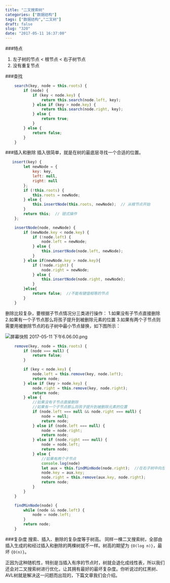 ```yaml
---
title: "二叉搜索树"
categories: ["数据结构"]
tags: ["数据结构","二叉树"]
draft: false
slug: "320"
date: "2017-05-11 16:37:00"
---
```


###特点

1. 左子树的节点 < 根节点 < 右子树节点
2. 没有重复节点

###查找
```js
    search(key, node = this.roots) {
        if (node) {
            if (key < node.key) {
                return this.search(node.left, key);
            } else if (key > node.key) {
                return this.search(node.right, key);
            } else {
                return true;
            }
        } else {
            return false;
        }
    }
```
###插入和删除
插入很简单，就是在树的最底层寻找一个合适的位置。
```js
   insert(key) {
        let newNode = {
            key: key,
            left: null,
            right: null
        };
        if (!this.roots) {
            this.roots = newNode;
        } else {
            this.insertNode(this.roots, newNode);  // 从根节点开始
        }
        return this;  // 链式操作
    };

    insertNode(node, newNode) {
        if (newNode.key < node.key) {
            if (!node.left) {
                node.left = newNode;
            } else {
                this.insertNode(node.left, newNode);
            }
        } else if(newNode.key > node.key){
            if (!node.right) {
                node.right = newNode;
            } else {
                this.insertNode(node.right, newNode);
            }
        }else{
            return false;  //不能有键值相等的节点
        }
    }
```

删除比较复杂，要根据子节点情况分三类进行操作：
1.如果没有子节点直接删除
2.如果有一个子节点那么将孩子提升到被删除元素的位置
3.如果有两个子节点则需要用被删除节点的右子树中最小节点替换，如下图所示：

![屏幕快照 2017-05-11 下午6.06.00.png][1]

```js
    remove(key, node = this.roots) {
        if (node === null) {
            return false;
        }

        if (key < node.key) {
            node.left = this.remove(key, node.left);
            return node;
        } else if (key > node.key) {
            node.right = this.remove(key, node.right);
            return node;
        } else {
            //如果没有子节点直接删除
            //如果有一个子节点那么将孩子提升到被删除元素的位置
            if (node.left === null && node.right === null) {
                node = null;
                return node;
            } else if (node.left === null) {
                node = node.right;
                return node;
            } else if (node.right === null) {
                node = node.left;
                return node;
            } else {
                //如果有两个子节点
                console.log(node)
                let aux = this.findMinNode(node.right);  //在右子树中向左到尽头找到最小节点
                node.key = aux.key;
                node.right = this.remove(aux.key, node.right);
                return node;
            }
        }
    }

    findMinNode(node) {
        while (node && node.left) {
            node = node.left;
        }
        return node;
    }
```

###复杂度
搜索、插入、删除的复杂度等于树高。
同样一棵二叉搜索树，全部由插入生成的和经过插入和删除的两棵树就不一样。树高的期望为 `{O(log n)}`，最坏 `{O(n)}`。

正因为这种随机性，特别是当插入有序的节点时，树就会退化成线性表，所以我们还会对二叉搜索树进行优化，让其拥有最好的最坏复杂度。你听说过的红黑树、AVL树就是解决这一问题而出现的，下篇文章我们会介绍。


  [1]: http://zhangchen915.com/usr/uploads/2017/05/1056027145.png
